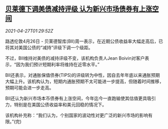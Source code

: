 <!--1619488862000-->
[贝莱德下调美债减持评级 认为新兴市场债券有上涨空间](https://cn.reuters.com/article/blackrock-usa-treasury-0426-mon-idCNKBS2CE03D)
------

<div><i>2021-04-27T01:29:52Z</i></div><p>路透伦敦4月26日 - 贝莱德智库(BII)周一表示，在近期公债收益率大幅走高后，已将其对美国公债的“减持”评级下调一个级距。</p><p>不过，BII维持对美债的减持评级不变，该机构负责人Jean Boivin对客户表示，“因为我们预计短期利率将维持在近零水平。”</p><p>BII还表示，对通胀保值债券(TIPS)的评级转为中性，因自去年年底以来通胀预期大幅上升。该机构认为，短期内通胀预期不太可能进一步提高，但随着时间推移，预期可能会进一步走高。</p><p>BII还认为新兴市场本币债券有上涨空间，今年迄今一直跑输使其估值更具吸引力，特别是在美国公债收益率和美元回稳的情况下。</p><p>该机构补充称：“我们认为，个别国家的波动性对更广泛的新兴市场的影响有限。”(完)</p>
